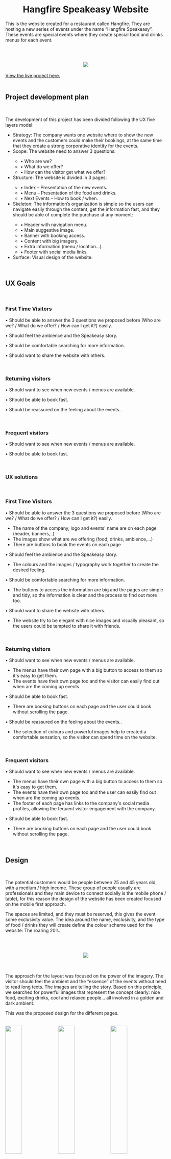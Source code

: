 <h1 align="center">Hangfire Speakeasy Website</h1>

<p>This is the website created for a restaurant called Hangfire. They are hosting a new series of events under the name “Hangfire Speakeasy”. These events are special events where they create special food and drinks menus for each event.</p>
<br/>
<h2 align="center"><img src="assets/images/readme_images/devices.jpg"></h2>

[View the live project here.](https://tomaserudito.github.io/other_speakeasy/)
<br/><br/>
## Project development plan<br/>
<br/>
<p>The development of this project has been divided following the UX five layers model:</p>

<ul>
<li class="indent">Strategy: The company wants one website where to show the new events and the customers could make their bookings, at the same time that they create a strong corporative identity for the events.</li>
<li class="indent">Scope: The website need to answer 3 questions:</li>
<ul>
<li>•	Who are we?</li>
<li>•	What do we offer?</li>
<li>•	How can the visitor get what we offer?</li>
</ul>
<li class="indent">Structure: The website is divided in 3 pages:</li>
<ul>
<li>•	Index – Presentation of the new events.</li>
<li>•	Menu – Presentation of the food and drinks.</li>
<li>•	Next Events – How to book / when.</li>
</ul>
<li class="indent">Skeleton: The information’s organization is simple so the users can navigate easily through the content, get the information fast, and they should be able of complete the purchase at any moment:</li>
<ul>
<li>•	Header with navigation menu.</li>
<li>•	Main suggestive image.</li>
<li>•	Banner with booking access.</li>
<li>•	Content with big imagery.</li>
<li>•	Extra information (menu / location…).</li>
<li>•	Footer with social media links.</li>
</ul>
<li class="indent">Surface: Visual design of the website.</li>
</ul>
<br/>

## UX Goals<br/>
<br/>

<h3>First Time Visitors</h3>

<p class="indent">•	Should be able to answer the 3 questions we proposed before (Who are we? / What do we offer? / How can I get it?) easily.</p>
<p class="indent">•	Should feel the ambience and the Speakeasy story.</p>
<p class="indent">•	Should be comfortable searching for more information.</p>
<p class="indent">•	Should want to share the website with others.</p>
<br/>
<h3>Returning visitors</h3>

<p class="indent">•	Should want to see when new events / menus are available.</p>
<p class="indent">•	Should be able to book fast.</p>
<p class="indent">•	Should be reassured on the feeling about the events..</p>
<br/>
<h3>Frequent visitors</h3>

<p class="indent">•	Should want to see when new events / menus are available.</p>
<p class="indent">•	Should be able to book fast.</p>
<br/>

<h3>UX solutions</h3>
<br/>

<h3>First Time Visitors</h3>

<p class="indent">•	Should be able to answer the 3 questions we proposed before (Who are we? / What do we offer? / How can I get it?) easily.</p>
<ul>
<li class="indent">The name of the company, logo and events' name are on each page (header, banners,..)</li>
<li class="indent">The images show what are we offering (food, drinks, ambience,...)</li>
<li class="indent">There are buttons to book the events on each page</li>
</ul>
<p class="indent">•	Should feel the ambience and the Speakeasy story.</p>
<ul>
<li class="indent">The colours and the images / typography work together to create the desired feeling.</li>
</ul>
<p class="indent">•	Should be comfortable searching for more information.</p>
<ul>
<li class="indent">The buttons to access the information are big and the pages are simple and tidy, so the information is clear and the process to find out more too.</li>
</ul>
<p class="indent">•	Should want to share the website with others.</p>
<ul>
<li class="indent">The website try to be elegant with nice images and visually pleasant, so the users could be tempted to share it with friends.</li>
</ul>
<br/>
<h3>Returning visitors</h3>

<p class="indent">•	Should want to see when new events / menus are available.</p>
<ul>
<li class="indent">The menus have their own page with a big button to access to them so it's easy to get them.</li>
<li class="indent">The events have their own page too and the visitor can easily find out when are the coming up events.</li>
</ul>
<p class="indent">•	Should be able to book fast.</p>
<ul>
<li class="indent">There are booking buttons on each page and the user could book without scrolling the page.</li>
</ul>
<p class="indent">•	Should be reassured on the feeling about the events..</p>
<ul>
<li class="indent">The selection of colours and powerful images help to created a comfortable sensation, so the visitor can spend time on the website.</li>
</ul>
<br/>
<h3>Frequent visitors</h3>

<p class="indent">•	Should want to see when new events / menus are available.</p>
<ul>
<li class="indent">The menus have their own page with a big button to access to them so it's easy to get them.</li>
<li class="indent">The events have their own page too and the user can easily find out when are the coming up events.</li>
<li class="indent">The footer of each page has links to the company's social media profiles, allowing the fequent visitor engagement with the company.</li>
</ul>
<p class="indent">•	Should be able to book fast.</p>
<ul>
<li class="indent">There are booking buttons on each page and the user could book without scrolling the page.</li>
</ul>
<br/>

## Design<br/>
<br/>

<p>The potential customers would be people between 25 and 45 years old, with a medium / high income. These group of people usually are professionals and they main device to connect socially is the mobile phone / tablet, for this reason the design of the website has been created focused on the mobile first approach.</p>

<p>The spaces are limited, and they must be reserved, this gives the event some exclusivity value. The idea around the name, exclusivity, and the type of food / drinks they will create define the colour scheme used for the website: The roaring 20’s.</p> 
<br/>
<h2 align="center"><img src="assets/images/readme_images/colour_palette.png"></h2>
<br/>
<p>The approach for the layout was focused on the power of the imagery. The visitor should feel the ambient and the “essence” of the events without need to read long texts. The images are telling the story. Based on this principle, we searched for powerful images that represent the concept clearly: nice food, exciting drinks, cool and relaxed people… all involved in a golden and dark ambient.</p>

<p>This was the proposed design for the different pages.</p>

<br/>
<div style="width:100%;">
<img src="assets/images/readme_images/home_mobile.png" width="32%">
<img src="assets/images/readme_images/menu_mobile.png" width="32%">
<img src="assets/images/readme_images/events_mobile.png" width="32%">
</div>
<br/>

<p>The typographies used are Asanine (used for the Hangfire logo), Montecarlo (used for the Speakeasy logo), and Barlow, a very easy to read typography that matches the retro and elegant style of the design (used for all the text on the website).</p>
<br/>

## Technologies used<br/>
<br/>

<p>The languages used are:</p>

<p class="indent">•	HTML 5</p>
<p class="indent">•	CSS</p>

<p>Also, during the creation of the different elements of the project, I used:</p>	

<p class="indent">•	Photoshop – Create and / or edit images like the logo.</p>
<p class="indent">•	Bootstrap 4.2.3 – To help with the responsive design.</p>
<p class="indent">•	JQuery – Used for the navigation bar on mobiles and the carousel on the index page.</p>
<p class="indent">•	Google Fonts – Used for the Barlow and Montecarlo font families.</p>
<p class="indent">•	Font Awesome – Used for the icons on all the pages.</p>
<p class="indent">•	Git – Used for the version control within Gitpod.</p>
<p class="indent">•	GitHub – Used to store the project.</p>
<br/>

## Testing<br/>
<br/>
	
<p>The W3C validator has been used to ensure that every HTML and CSS files are free of syntax errors*.</p>

<p class="indent">*(I decided to ignore the warning about using sections without a header as this helps in the HTML structure to be clearer and some sections’ contents are mainly graphic and don’t need any header or introduction).</p>

<p>The website has been tested on different browsers:</p>

<p class="indent">•	Google Chrome</p>
<p class="indent">•	Microsoft Edge</p>
<p class="indent">•	Opera</p>
<p class="indent">•	Firefox</p>

<p>Also has been tested on different devices:</p>

<p class="indent">•	Laptop (Windows)</p>
<p class="indent">•	Desktop (Windows)</p>
<p class="indent">•	Android tablets</p>
<p class="indent">•	Mobile phones (Android)</p>
<br/>
<p>More testing has been done about usability and user experience. To achieve this, I proposed to some friends to navigate through the website and answer the questions about the UX goals explained before:</p>

<h3>First Time Visitors</h3>

<p class="indent">•	Should be able to answer the 3 questions we proposed before (Who are we? / What do we offer? / How can I get it?) easily.</p>
<ul>
<li class="indent">The users can identify the brand, the name of the events, what are the events about and how to book them.</li>
</ul>
<p class="indent">•	Should feel the ambience and the Speakeasy story.</p>
<ul>
<li class="indent">The users understand the kind of events that the company offers and their ambience / style.</li>
</ul>
<p class="indent">•	Should be comfortable searching for more information.</p>
<ul>
<li class="indent">The user can easily find more information when required.</li>
</ul>
<p class="indent">•	Should want to share the website with others.</p>
<ul>
<li class="indent">The perceptions of the website are: “stylish”, “elegant” and “beautiful” and they would share it with friends</li>
</ul>
<br/>
<h3>Returning visitors</h3>

<p class="indent">•	Should want to see when new events / menus are available.</p>
<ul>
<li class="indent">When returning, the users go directly to see if there are new menus or events.</li>
</ul>
<p class="indent">•	Should be able to book fast.</p>
<ul>
<li class="indent">The users find very easy to book for upcoming events.</li>
</ul>
<p class="indent">•	Should be reassured on the feeling about the events..</p>
<ul>
<li class="indent">The users enjoyed with the quality of the images, and they can visualize themselves in the event.</li>
</ul>
<br/>
<h3>Frequent visitors</h3>

<p class="indent">•	Should want to see when new events / menus are available.</p>
<ul>
<li class="indent">Again, the users check if there are new events and / or new menus.</li>
</ul>
<p class="indent">•	Should be able to book fast.</p>
<ul>
<li class="indent">The users can book from the first page, and they can book at any moment during their visit.</li>
</ul>
<br/>

## Bugs<br/>
<br/>
<p>During the development process, and later on during the testing, some bugs / deficiencies have been detected. Some were functionals (links not working,...), some were about interaction (buttons are clearly interactive, accessibility...), some aesthetics (colors, sizes,...)</p>
<p>One of them has been detected during the testing when some volunteers pointed out that when they open the website, the main image and the banner filled all the screen so they didn't know that there was more content if they scroll down the screen.</p>
<p>I decided to change the height of the main images, so some of the other content would be visible giving continuity to the page.</p>
<p>Almost all the discovered bugs have been solved except this one:</p>	
<p>On the header, on some devices appears a white line between the header and the navigation bar.</p>
<br/>

## Credits<br/>
<br/>

<h3>Images</h3><br/>

<p>The images used on the website belong to some restaurants and they are used on this project only for academic purposes:</p>	

<p class="indent">•	Alficon, Athens (photo by Dimitris Tsitsos) <a href="https://www.alficonathens.com/" target="_blank">View</a></p>
<p class="indent">•	Le speakeasy, Cannes <a href="https://www.lespeakeasy.com/" target="_blank">View</a></p>
<p class="indent">•	Speakeasy, Barcelona <a href="http://www.drymartiniorg.com/locales/speakeasy/" target="_blank">View</a></p>
<p class="indent">•	El Gin Tub, Sitges <a href="https://elgintub.com/" target="_blank">View</a></p>
<p class="indent">•	Bo Speakeasy, Mexico</p>
<p class="indent">•	The Hoxton, Portland <a href="https://thehoxton.com/portland/" target="_blank">View</a></p>
<p class="indent">•	Tt Liquor, Bar Cellar, London <a href="https://ttliquor.co.uk/" target="_blank">View</a></p>
<p class="indent">•	The Office, Chicago <a href="https://www.theaviary.com/" target="_blank">View</a></p>
<p class="indent">•	PDT, Hong Kong <a href="https://www.mandarinoriental.com/hong-kong/the-landmark/fine-dining/bars/pdt?htl=LMHKG&kw=LMHKG_pdt&eng=yext&src=local" target="_blank">View</a></p>
<br/>

<h3>External help</h3><br/>

<p>To find solutions to some difficulties during the creation of the project, I used:</p>	

<p class="indent">•	Bootstrap documentation</p>
<p class="indent">•	W3Schools</p>
<p class="indent">•	Stackoverflow</p>
<br/>

<h3>Thanks to:</h3><br/>

<p>Aaron Sinnott, he was my mentor on this project, and he gave me good advice about it.</p>
<p>All the team from Code Institute, for the high quality of the content of the course.</p>
